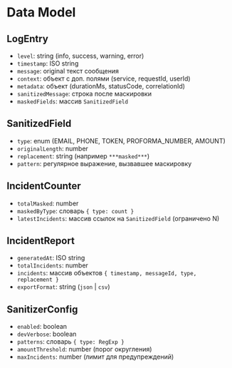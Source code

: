 # Data Model

## LogEntry
- `level`: string (info, success, warning, error)
- `timestamp`: ISO string
- `message`: original текст сообщения
- `context`: объект с доп. полями (service, requestId, userId)
- `metadata`: объект (durationMs, statusCode, correlationId)
- `sanitizedMessage`: строка после маскировки
- `maskedFields`: массив `SanitizedField`

## SanitizedField
- `type`: enum (EMAIL, PHONE, TOKEN, PROFORMA_NUMBER, AMOUNT)
- `originalLength`: number
- `replacement`: string (например `***masked***`)
- `pattern`: регулярное выражение, вызвавшее маскировку

## IncidentCounter
- `totalMasked`: number
- `maskedByType`: словарь `{ type: count }`
- `latestIncidents`: массив ссылок на `SanitizedField` (ограничено N)

## IncidentReport
- `generatedAt`: ISO string
- `totalIncidents`: number
- `incidents`: массив объектов `{ timestamp, messageId, type, replacement }`
- `exportFormat`: string (`json` | `csv`)

## SanitizerConfig
- `enabled`: boolean
- `devVerbose`: boolean
- `patterns`: словарь `{ type: RegExp }`
- `amountThreshold`: number (порог округления)
- `maxIncidents`: number (лимит для предупреждений)
